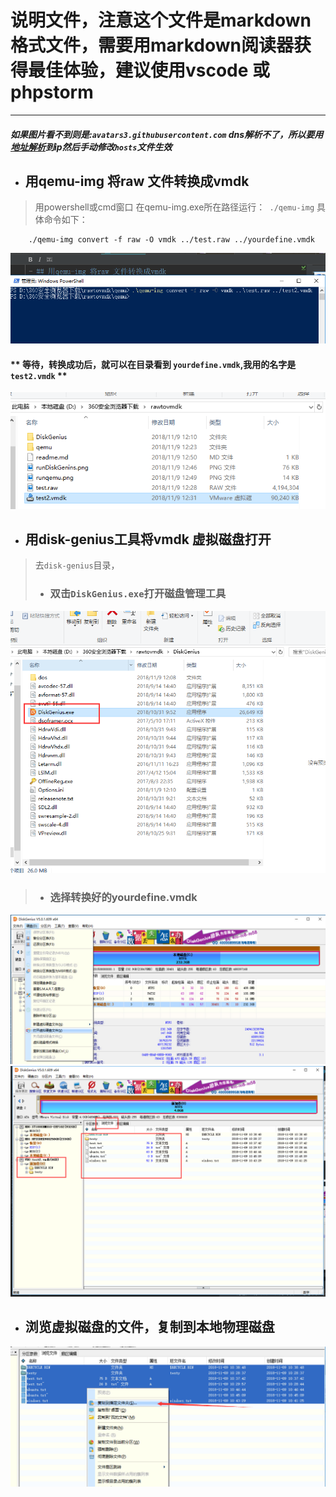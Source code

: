 # 说明文件，注意这个文件是markdown格式文件，需要用markdown阅读器获得最佳体验，建议使用vscode 或 phpstorm  
---
##### *如果图片看不到则是:`avatars3.githubusercontent.com` dns解析不了，所以要用[地址解析](https://www.ipaddress.com/)到ip然后手动修改`hosts`文件生效*

- ## 用qemu-img 将raw 文件转换成vmdk
> 用powershell或cmd窗口 在qemu-img.exe所在路径运行：` ./qemu-img` 具体命令如下：  
```
    ./qemu-img convert -f raw -O vmdk ../test.raw ../yourdefine.vmdk 
```
![运行命令截图](说明图片/runqemu.png)
#### ** 等待，转换成功后，就可以在目录看到 `yourdefine.vmdk`,我用的名字是`test2.vmdk` **  
![result.png](说明图片/result.png)

* ## 用disk-genius工具将vmdk 虚拟磁盘打开
> 去`disk-genius`目录，  
>- ### 双击`DiskGenius.exe`打开磁盘管理工具 
![disk-genius](说明图片/runDiskGenins.png) 
> - ### 选择转换好的yourdefine.vmdk 
![选择文件](说明图片/chosevmdk.png)
![查看文件](说明图片/lookfile.png)

* ## 浏览虚拟磁盘的文件，复制到本地物理磁盘
![查看文件](说明图片/forkfile.png)

